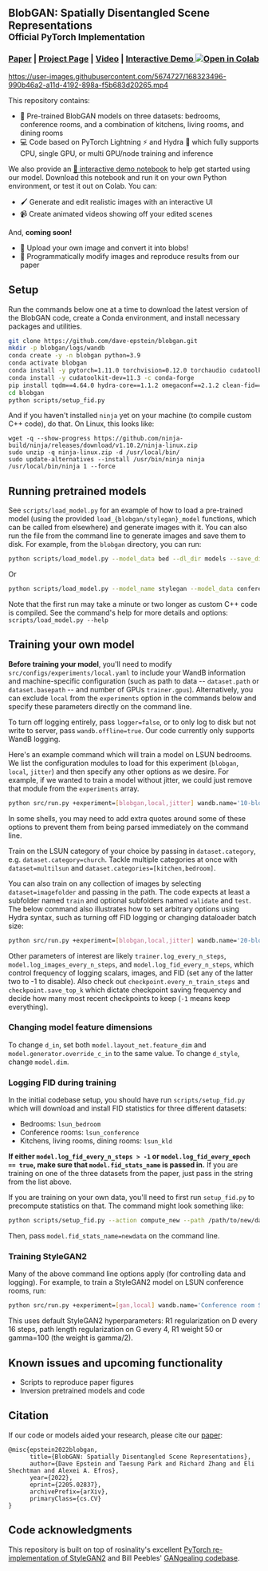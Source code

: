 ## BlobGAN: Spatially Disentangled Scene Representations<br><sub>Official PyTorch Implementation</sub><br> 

### [Paper](https://arxiv.org/abs/2205.02837) | [Project Page](https://dave.ml/blobgan) | [Video](https://www.youtube.com/watch?v=KpUv82VsU5k) | [Interactive Demo  ![Open in Colab](https://colab.research.google.com/assets/colab-badge.svg)](https://dave.ml/blobgan/demo)

https://user-images.githubusercontent.com/5674727/168323496-990b46a2-a11d-4192-898a-f5b683d20265.mp4

This repository contains:

* 🚂 Pre-trained BlobGAN models on three datasets: bedrooms, conference rooms, and a combination of kitchens, living rooms, and dining rooms
* 💻 Code based on PyTorch Lightning ⚡ and Hydra 🐍 which fully supports CPU, single GPU, or multi GPU/node training and inference

We also provide an [📓 interactive demo notebook](https://dave.ml/blobgan/demo) to help get started using our model. Download this notebook and run it on your own Python environment, or test it out on Colab. You can:

* 🖌️️ Generate and edit realistic images with an interactive UI
* 📹 Create animated videos showing off your edited scenes

And, **coming soon!**

* 📸 Upload your own image and convert it into blobs!
* 🧬 Programmatically modify images and reproduce results from our paper

## Setup

Run the commands below one at a time to download the latest version of the BlobGAN code, create a Conda environment, and install necessary packages and utilities.

```bash
git clone https://github.com/dave-epstein/blobgan.git
mkdir -p blobgan/logs/wandb
conda create -y -n blobgan python=3.9
conda activate blobgan
conda install -y pytorch=1.11.0 torchvision=0.12.0 torchaudio cudatoolkit=11.3 -c pytorch
conda install -y cudatoolkit-dev=11.3 -c conda-forge
pip install tqdm==4.64.0 hydra-core==1.1.2 omegaconf==2.1.2 clean-fid==0.1.23 wandb==0.12.11 ipdb==0.13.9 lpips==0.1.4 einops==0.4.1 inputimeout==1.0.4 pytorch-lightning==1.5.10 matplotlib==3.5.2 mpl_interactions[jupyter]==0.21.0 protobuf~=3.19.0 moviepy==1.0.3
cd blobgan
python scripts/setup_fid.py
```
And if you haven't installed `ninja` yet on your machine (to compile custom C++ code), do that. On Linux, this looks like:
```
wget -q --show-progress https://github.com/ninja-build/ninja/releases/download/v1.10.2/ninja-linux.zip
sudo unzip -q ninja-linux.zip -d /usr/local/bin/
sudo update-alternatives --install /usr/bin/ninja ninja /usr/local/bin/ninja 1 --force
```


## Running pretrained models

See `scripts/load_model.py` for an example of how to load a pre-trained model (using the provided `load_{blobgan/stylegan}_model` functions, which can be called from elsewhere) and generate images with it. You can also run the file from the command line to generate images and save them to disk. For example, from the `blobgan` directory, you can run:

```bash
python scripts/load_model.py --model_data bed --dl_dir models --save_dir out --n_imgs 32 --save_blobs --label_blobs
```

Or

```bash
python scripts/load_model.py --model_name stylegan --model_data conference --truncate 0.4
```
Note that the first run may take a minute or two longer as custom C++ code is compiled. See the command's help for more details and options: `scripts/load_model.py --help`

## Training your own model

**Before training your model**, you'll need to modify `src/configs/experiments/local.yaml` to include your WandB information and machine-specific configuration (such as path to data -- `dataset.path` or `dataset.basepath` -- and number of GPUs `trainer.gpus`). Alternatively, you can exclude `local` from the `experiments` option in the commands below and specify these parameters directly on the command line. 

To turn off logging entirely, pass `logger=false`, or to only log to disk but not write to server, pass `wandb.offline=true`. Our code currently only supports WandB logging.

Here's an example command which will train a model on LSUN bedrooms. We list the configuration modules to load for this experiment (`blobgan`, `local`, `jitter`) and then specify any other options as we desire. For example, if we wanted to train a model without jitter, we could just remove that module from the `experiments` array.

```bash
python src/run.py +experiment=[blobgan,local,jitter] wandb.name='10-blob BlobGAN on bedrooms' 
```

In some shells, you may need to add extra quotes around some of these options to prevent them from being parsed immediately on the command line.

Train on the LSUN category of your choice by passing in `dataset.category`, e.g. `dataset.category=church`. Tackle multiple categories at once with `dataset=multilsun` and `dataset.categories=[kitchen,bedroom]`.

You can also train on any collection of images by selecting `dataset=imagefolder` and passing in the path. The code expects at least a subfolder named `train` and optional subfolders named `validate` and `test`. The below command also illustrates how to set arbitrary options using Hydra syntax, such as turning off FID logging or changing dataloader batch size:

```bash
python src/run.py +experiment=[blobgan,local,jitter] wandb.name='20-blob BlobGAN on Places' dataset.dataloader.batch_size=24 +model.log_fid_every_epoch=false dataset=imagefolder +dataset.path=/path/to/places/ model.n_features=20
```

Other parameters of interest are likely `trainer.log_every_n_steps`, `model.log_images_every_n_steps`, and `model.log_fid_every_n_steps`, which control frequency of logging scalars, images, and FID (set any of the latter two to -1 to disable). Also check out `checkpoint.every_n_train_steps` and `checkpoint.save_top_k` which dictate checkpoint saving frequency and decide how many most recent checkpoints to keep (`-1` means keep everything).

### Changing model feature dimensions

To change `d_in`, set both `model.layout_net.feature_dim` and `model.generator.override_c_in` to the same value. To change `d_style`, change `model.dim`.

### Logging FID during training

In the initial codebase setup, you should have run `scripts/setup_fid.py` which will download and install FID statistics for three different datasets:

* Bedrooms: `lsun_bedroom`
* Conference rooms: `lsun_conference`
* Kitchens, living rooms, dining rooms: `lsun_kld`

**If either `model.log_fid_every_n_steps > -1` or `model.log_fid_every_epoch == true`, make sure that `model.fid_stats_name` is passed in.** If you are training on one of the three datasets from the paper, just pass in the string from the list above.

If you are training on your own data, you'll need to first run `setup_fid.py` to precompute statistics on that. The command might look something like:

```bash
python scripts/setup_fid.py --action compute_new --path /path/to/new/data --name newdata -j 32 -bs 256
```

Then, pass `model.fid_stats_name=newdata` on the command line.

### Training StyleGAN2

Many of the above command line options apply (for controlling data and logging). For example, to train a StyleGAN2 model on LSUN conference rooms, run:

```bash
python src/run.py +experiment=[gan,local] wandb.name='Conference room StyleGAN2' dataset.category=conference
```

This uses default StyleGAN2 hyperparameters: R1 regularization on D every 16 steps, path length regularization on G every 4, R1 weight 50 or gamma=100 (the weight is gamma/2).

## Known issues and upcoming functionality
 
* Scripts to reproduce paper figures
* Inversion pretrained models and code

## Citation

If our code or models aided your research, please cite our [paper](https://arxiv.org/abs/2205.02837):
```
@misc{epstein2022blobgan,
      title={BlobGAN: Spatially Disentangled Scene Representations},
      author={Dave Epstein and Taesung Park and Richard Zhang and Eli Shechtman and Alexei A. Efros},
      year={2022},
      eprint={2205.02837},
      archivePrefix={arXiv},
      primaryClass={cs.CV}
}		
```

## Code acknowledgments

This repository is built on top of rosinality's excellent [PyTorch re-implementation of StyleGAN2](https://github.com/rosinality/stylegan2-pytorch) and Bill Peebles' [GANgealing codebase](https://github.com/wpeebles/gangealing).
